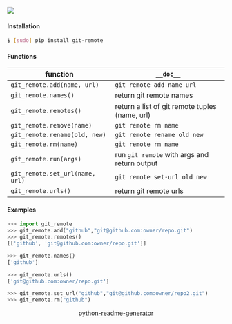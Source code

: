 <!--
https://pypi.org/project/readme-generator/
https://pypi.org/project/python-readme-generator/
-->

[![](https://img.shields.io/pypi/pyversions/git-remote.svg?longCache=True)](https://pypi.org/project/git-remote/)

#### Installation
```bash
$ [sudo] pip install git-remote
```

#### Functions
function|`__doc__`
-|-
`git_remote.add(name, url)` |`git remote add name url`
`git_remote.names()` |return git remote names
`git_remote.remotes()` |return a list of git remote tuples (name, url)
`git_remote.remove(name)` |`git remote rm name`
`git_remote.rename(old, new)` |`git remote rename old new`
`git_remote.rm(name)` |`git remote rm name`
`git_remote.run(args)` |run `git remote` with args and return output
`git_remote.set_url(name, url)` |`git remote set-url old new`
`git_remote.urls()` |return git remote urls

#### Examples
```python
>>> import git_remote
>>> git_remote.add("github","git@github.com:owner/repo.git")
>>> git_remote.remotes()
[['github', 'git@github.com:owner/repo.git']]

>>> git_remote.names()
['github']

>>> git_remote.urls()
['git@github.com:owner/repo.git']

>>> git_remote.set_url("github","git@github.com:owner/repo2.git")
>>> git_remote.rm("github")
```

<p align="center">
    <a href="https://pypi.org/project/python-readme-generator/">python-readme-generator</a>
</p>